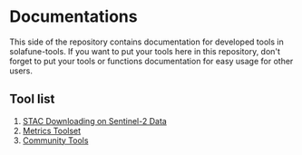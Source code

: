 # Documentations

This side of the repository contains documentation for developed tools in solafune-tools. If you want to put your tools here in this repository, don't forget to put your tools or functions documentation for easy usage for other users.

## Tool list
1. [STAC Downloading on Sentinel-2 Data](STAC_download.md)
2. [Metrics Toolset](metrics_toolset.md)
3. [Community Tools](community_tools/README.md)

